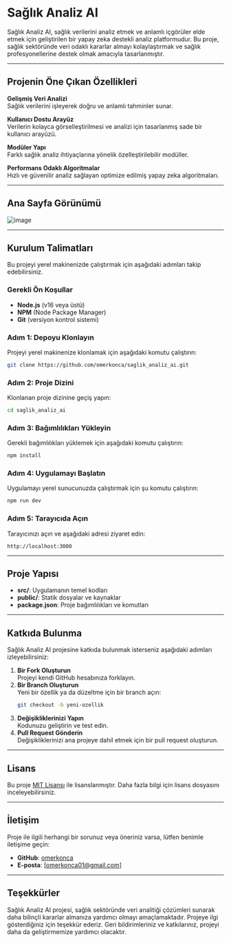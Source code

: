 # Sağlık Analiz AI

Sağlık Analiz AI, sağlık verilerini analiz etmek ve anlamlı içgörüler elde etmek için geliştirilen bir yapay zeka destekli analiz platformudur. Bu proje, sağlık sektöründe veri odaklı kararlar almayı kolaylaştırmak ve sağlık profesyonellerine destek olmak amacıyla tasarlanmıştır.

---

## Projenin Öne Çıkan Özellikleri

**Gelişmiş Veri Analizi**\
Sağlık verilerini işleyerek doğru ve anlamlı tahminler sunar.

**Kullanıcı Dostu Arayüz**\
Verilerin kolayca görselleştirilmesi ve analizi için tasarlanmış sade bir kullanıcı arayüzü.

**Modüler Yapı**\
Farklı sağlık analiz ihtiyaçlarına yönelik özelleştirilebilir modüller.

**Performans Odaklı Algoritmalar**\
Hızlı ve güvenilir analiz sağlayan optimize edilmiş yapay zeka algoritmaları.

---

## Ana Sayfa Görünümü



![image](https://github.com/user-attachments/assets/3f31c42e-8a72-4d43-b806-523c1635e32c)


---

## Kurulum Talimatları

Bu projeyi yerel makinenizde çalıştırmak için aşağıdaki adımları takip edebilirsiniz.

### Gerekli Ön Koşullar

- **Node.js** (v16 veya üstü)
- **NPM** (Node Package Manager)
- **Git** (versiyon kontrol sistemi)

### Adım 1: Depoyu Klonlayın

Projeyi yerel makinenize klonlamak için aşağıdaki komutu çalıştırın:

```bash
git clone https://github.com/omerkonca/saglik_analiz_ai.git
```

### Adım 2: Proje Dizini

Klonlanan proje dizinine geçiş yapın:

```bash
cd saglik_analiz_ai
```

### Adım 3: Bağımlılıkları Yükleyin

Gerekli bağımlılıkları yüklemek için aşağıdaki komutu çalıştırın:

```bash
npm install
```

### Adım 4: Uygulamayı Başlatın

Uygulamayı yerel sunucunuzda çalıştırmak için şu komutu çalıştırın:

```bash
npm run dev
```

### Adım 5: Tarayıcıda Açın

Tarayıcınızı açın ve aşağıdaki adresi ziyaret edin:

```
http://localhost:3000
```

---

## Proje Yapısı

- **src/**: Uygulamanın temel kodları
- **public/**: Statik dosyalar ve kaynaklar
- **package.json**: Proje bağımlılıkları ve komutları

---

## Katkıda Bulunma

Sağlık Analiz AI projesine katkıda bulunmak isterseniz aşağıdaki adımları izleyebilirsiniz:

1. **Bir Fork Oluşturun**\
   Projeyi kendi GitHub hesabınıza forklayın.
2. **Bir Branch Oluşturun**\
   Yeni bir özellik ya da düzeltme için bir branch açın:
   ```bash
   git checkout -b yeni-ozellik
   ```
3. **Değişikliklerinizi Yapın**\
   Kodunuzu geliştirin ve test edin.
4. **Pull Request Gönderin**\
   Değişikliklerinizi ana projeye dahil etmek için bir pull request oluşturun.

---

## Lisans

Bu proje [MIT Lisansı](LICENSE) ile lisanslanmıştır. Daha fazla bilgi için lisans dosyasını inceleyebilirsiniz.

---

## İletişim

Proje ile ilgili herhangi bir sorunuz veya öneriniz varsa, lütfen benimle iletişime geçin:

- **GitHub**: [omerkonca](https://github.com/omerkonca)
- **E-posta**: [omerkonca01@gmail.com]

---

## Teşekkürler

Sağlık Analiz AI projesi, sağlık sektöründe veri analitiği çözümleri sunarak daha bilinçli kararlar almanıza yardımcı olmayı amaçlamaktadır. Projeye ilgi gösterdiğiniz için teşekkür ederiz. Geri bildirimleriniz ve katkılarınız, projeyi daha da geliştirmemize yardımcı olacaktır.

